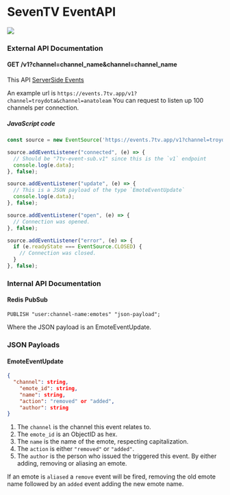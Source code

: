 # SevenTV EventAPI

![](https://cdn.discordapp.com/attachments/817075418640678964/871969835087704124/icon-512x512.png)

### External API Documentation
#### GET /v1?channel=channel_name&channel=channel_name
This API [ServerSide Events](https://developer.mozilla.org/en-US/docs/Web/API/Server-sent_events/Using_server-sent_events)

An example url is `https://events.7tv.app/v1?channel=troydota&channel=anatoleam`
You can request to listen up 100 channels per connection.

##### JavaScript code

```js
const source = new EventSource('https://events.7tv.app/v1?channel=troydota&channel=anatoleam');

source.addEventListener("connected", (e) => {
  // Should be "7tv-event-sub.v1" since this is the `v1` endpoint
  console.log(e.data); 
}, false);

source.addEventListener("update", (e) => {
  // This is a JSON payload of the type `EmoteEventUpdate`
  console.log(e.data);
}, false);

source.addEventListener("open", (e) => {
  // Connection was opened.
}, false);

source.addEventListener("error", (e) => {
  if (e.readyState === EventSource.CLOSED) {
    // Connection was closed.
  }
}, false);
```

### Internal API Documentation
#### Redis PubSub
```redis
PUBLISH "user:channel-name:emotes" "json-payload";
```
Where the JSON payload is an EmoteEventUpdate.
### JSON Payloads
#### EmoteEventUpdate

```json
{
  "channel": string,
	"emote_id": string,
	"name": string,
	"action": "removed" or "added",
	"author": string
}
```
1. The `channel` is the channel this event relates to.
2. The `emote_id` is an ObjectID as hex.
3. The `name` is the name of the emote, respecting capitalization.
4. The `action` is either `"removed"` or `"added"`.
5. The `author` is the person who issued the triggered this event. By either adding, removing or aliasing an emote.

If an emote is `aliased` a `remove` event will be fired, removing the old emote name followed by an `added` event adding the new emote name.
